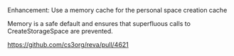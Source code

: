 Enhancement: Use a memory cache for the personal space creation cache

Memory is a safe default and ensures that superfluous calls to CreateStorageSpace are prevented.

https://github.com/cs3org/reva/pull/4621
